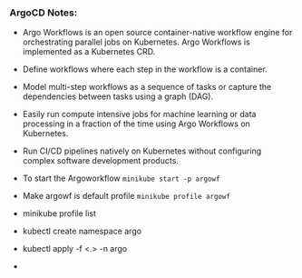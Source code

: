### ArgoCD Notes:
- Argo Workflows is an open source container-native workflow engine for orchestrating parallel jobs on Kubernetes. Argo Workflows is implemented as a Kubernetes CRD.

- Define workflows where each step in the workflow is a container.
- Model multi-step workflows as a sequence of tasks or capture the dependencies between tasks using a graph (DAG).
- Easily run compute intensive jobs for machine learning or data processing in a fraction of the time using Argo Workflows on Kubernetes.
- Run CI/CD pipelines natively on Kubernetes without configuring complex software development products.


- To start the Argoworkflow `minikube start -p argowf`
- Make argowf is default profile `minikube profile argowf`
- minikube profile list
- kubectl create namespace argo
- kubectl apply -f <.> -n argo
- 